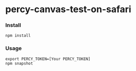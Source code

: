 # percy-canvas-test-on-safari

### Install

```
npm install
```

### Usage

```
export PERCY_TOKEN=[Your PERCY_TOKEN]
npm snapshot
```
